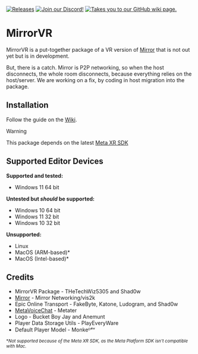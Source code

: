 <a href="https://github.com/Glitched-Cat-Studios/MirrorVR/releases"><img src="https://img.shields.io/badge/releases-brightgreen.svg?style=for-the-badge&logo=github&colorA=363a4f&colorB=3c80e6" alt="Releases"></a>
<a href="https://discord.gg/WdbyPcSw7Z"><img src="https://img.shields.io/badge/discord-brightgreen.svg?style=for-the-badge&logo=discord&colorA=23272a&colorB=7289da" alt="Join our Discord!"></a>
<a href="https://github.com/Glitched-Cat-Studios/MirrorVR/wiki"><img src="https://img.shields.io/badge/docs-brightgreen.svg?style=for-the-badge&logo=gitbook&colorA=2a292e&colorB=673de3" alt="Takes you to our GitHub wiki page."></a>

# MirrorVR

MirrorVR is a put-together package of a VR version of [Mirror](https://github.com/MirrorNetworking/Mirror) that is not out yet but is in development.

But, there is a catch. Mirror is P2P networking, so when the host disconnects, the whole room disconnects, because everything relies on the host/server. We are working on a fix, by coding in host migration into the package.

## Installation
Follow the guide on the [Wiki](https://github.com/TheTechWiz5305/MirrorVR/wiki).

> [!WARNING]
> This package depends on the latest [Meta XR SDK](https://assetstore.unity.com/packages/tools/integration/meta-xr-all-in-one-sdk-269657?srsltid=AfmBOoqaIk8XL6_fN20qTeMZbbFJfQZXEOE8etJo9NbEdOJ9HVmnk-Jm)

## Supported Editor Devices
__Supported and tested:__
- Windows 11 64 bit


__Untested but *should* be supported:__
- Windows 10 64 bit
- Windows 11 32 bit
- Windows 10 32 bit

__Unsupported:__
- Linux
- MacOS (ARM-based)*
- MacOS (Intel-based)*

## Credits
- MirrorVR Package - THeTechWiz5305 and Shad0w
- [Mirror](https://github.com/MirrorNetworking/Mirror) - Mirror Networking/vis2k
- Epic Online Transport - FakeByte, Katone, Ludogram, and Shad0w
- [MetaVoiceChat](https://github.com/Metater/MetaVoiceChat) - Metater
- Logo - Bucket Boy Jay and Anemunt
- Player Data Storage Utils - PlayEveryWare
- Default Player Model - Monkeᴰᵉᵛ


<sub>*_Not supported because of the Meta XR SDK, as the Meta Platform SDK isn't compatible with Mac._</sub>
